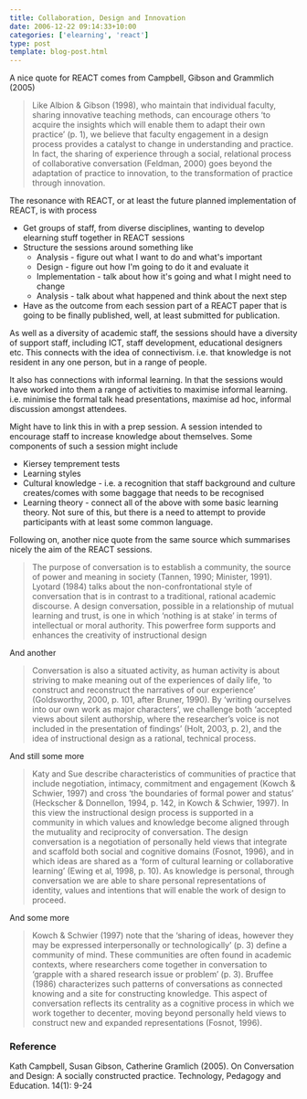 ```yaml
---
title: Collaboration, Design and Innovation
date: 2006-12-22 09:14:33+10:00
categories: ['elearning', 'react']
type: post
template: blog-post.html
---
```

A nice quote for REACT comes from Campbell, Gibson and Grammlich (2005)

> Like Albion & Gibson (1998), who maintain that individual faculty, sharing innovative teaching methods, can encourage others ‘to acquire the insights which will enable them to adapt their own practice’ (p. 1), we believe that faculty engagement in a design process provides a catalyst to change in understanding and practice. In fact, the sharing of experience through a social, relational process of collaborative conversation (Feldman, 2000) goes beyond the adaptation of practice to innovation, to the transformation of practice through innovation.

The resonance with REACT, or at least the future planned implementation of REACT, is with process

- Get groups of staff, from diverse disciplines, wanting to develop elearning stuff together in REACT sessions
- Structure the sessions around something like
    - Analysis - figure out what I want to do and what's important
    - Design - figure out how I'm going to do it and evaluate it
    - Implementation - talk about how it's going and what I might need to change
    - Analysis - talk about what happened and think about the next step
- Have as the outcome from each session part of a REACT paper that is going to be finally published, well, at least submitted for publication.

As well as a diversity of academic staff, the sessions should have a diversity of support staff, including ICT, staff development, educational designers etc. This connects with the idea of connectivism. i.e. that knowledge is not resident in any one person, but in a range of people.

It also has connections with informal learning. In that the sessions would have worked into them a range of activities to maximise informal learning. i.e. minimise the formal talk head presentations, maximise ad hoc, informal discussion amongst attendees.

Might have to link this in with a prep session. A session intended to encourage staff to increase knowledge about themselves. Some components of such a session might include

- Kiersey temprement tests
- Learning styles
- Cultural knowledge - i.e. a recognition that staff background and culture creates/comes with some baggage that needs to be recognised
- Learning theory - connect all of the above with some basic learning theory. Not sure of this, but there is a need to attempt to provide participants with at least some common language.

Following on, another nice quote from the same source which summarises nicely the aim of the REACT sessions.

> The purpose of conversation is to establish a community, the source of power and meaning in society (Tannen, 1990; Minister, 1991). Lyotard (1984) talks about the non-confrontational style of conversation that is in contrast to a traditional, rational academic discourse. A design conversation, possible in a relationship of mutual learning and trust, is one in which ‘nothing is at stake’ in terms of intellectual or moral authority. This powerfree form supports and enhances the creativity of instructional design

And another

> Conversation is also a situated activity, as human activity is about striving to make meaning out of the experiences of daily life, ‘to construct and reconstruct the narratives of our experience’ (Goldsworthy, 2000, p. 101, after Bruner, 1990). By ‘writing ourselves into our own work as major characters’, we challenge both ‘accepted views about silent authorship, where the researcher’s voice is not included in the presentation of findings’ (Holt, 2003, p. 2), and the idea of instructional design as a rational, technical process.

And still some more

> Katy and Sue describe characteristics of communities of practice that include negotiation, intimacy, commitment and engagement (Kowch & Schwier, 1997) and cross ‘the boundaries of formal power and status’ (Heckscher & Donnellon, 1994, p. 142, in Kowch & Schwier, 1997). In this view the instructional design process is supported in a community in which values and knowledge become aligned through the mutuality and reciprocity of conversation. The design conversation is a negotiation of personally held views that integrate and scaffold both social and cognitive domains (Fosnot, 1996), and in which ideas are shared as a ‘form of cultural learning or collaborative learning’ (Ewing et al, 1998, p. 10). As knowledge is personal, through conversation we are able to share personal representations of identity, values and intentions that will enable the work of design to proceed.

And some more

> Kowch & Schwier (1997) note that the ‘sharing of ideas, however they may be expressed interpersonally or technologically’ (p. 3) define a community of mind. These communities are often found in academic contexts, where researchers come together in conversation to ‘grapple with a shared research issue or problem’ (p. 3). Bruffee (1986) characterizes such patterns of conversations as connected knowing and a site for constructing knowledge. This aspect of conversation reflects its centrality as a cognitive process in which we work together to decenter, moving beyond personally held views to construct new and expanded representations (Fosnot, 1996).

### Reference

Kath Campbell, Susan Gibson, Catherine Gramlich (2005). On Conversation and Design: A socially constructed practice. Technology, Pedagogy and Education. 14(1): 9-24